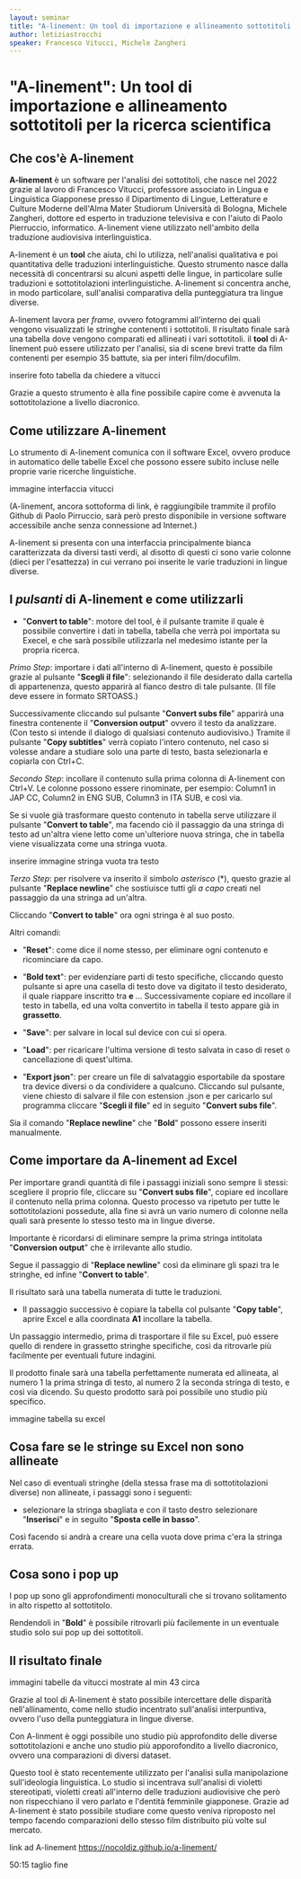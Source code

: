 ```yaml
---
layout: seminar
title: "A-linement: Un tool di importazione e allineamento sottotitoli per la ricerca scietifica"
author: letiziastrocchi
speaker: Francesco Vitucci, Michele Zangheri 
---
```


# "A-linement": Un tool di importazione e allineamento sottotitoli per la ricerca scientifica

## Che cos'è A-linement

**A-linement** è un software per l'analisi dei sottotitoli, che nasce nel 2022 grazie al lavoro di Francesco Vitucci, professore associato in Lingua e Linguistica Giapponese presso il Dipartimento di Lingue, Letterature e Culture Moderne dell'Alma Mater Studiorum Università di Bologna, Michele Zangheri, dottore ed esperto in traduzione televisiva e con l'aiuto di Paolo Pierruccio, informatico. A-linement viene utilizzato nell'ambito della traduzione audiovisiva interlinguistica.

A-linement è un **tool** che aiuta, chi lo utilizza, nell'analisi qualitativa e poi quantitativa delle traduzioni interlinguistiche. Questo strumento nasce dalla necessità di concentrarsi su alcuni aspetti delle lingue, in particolare sulle traduzioni e sottotitolazioni interlinguistiche. A-linement si concentra anche, in modo particolare, sull'analisi comparativa della punteggiatura tra lingue diverse.

A-linement lavora per *frame*, ovvero fotogrammi all'interno dei quali vengono visualizzati le stringhe contenenti i sottotitoli. Il risultato finale sarà una tabella dove vengono comparati ed allineati i vari sottotitoli. il **tool** di A-linement può essere  utilizzato per l'analisi, sia di scene brevi tratte da film contenenti per esempio 35 battute, sia per interi film/docufilm. 

inserire foto tabella da chiedere a vitucci

Grazie a questo strumento è alla fine possibile capire come è avvenuta la sottotitolazione a livello diacronico. 

## Come utilizzare A-linement

Lo strumento di A-linement comunica con il software Excel, ovvero produce in automatico delle tabelle Excel che possono essere subito incluse nelle proprie varie ricerche linguistiche. 

immagine interfaccia vitucci

(A-linement, ancora sottoforma di link, è raggiungibile trammite il profilo Github di Paolo Pirruccio, sarà però presto disponibile in versione software accessibile anche senza connessione ad Internet.)

A-linement si presenta con una interfaccia principalmente bianca caratterizzata da diversi tasti verdi, al disotto di questi ci sono varie colonne (dieci per l'esattezza) in cui verrano poi inserite le varie traduzioni in lingue diverse.

## I *pulsanti* di A-linement e come utilizzarli

- "**Convert to table**": motore del tool, è il pulsante tramite il quale è possibile convertire i dati in tabella, tabella che verrà poi importata su Execel, e che sarà possibile utilizzarla nel medesimo istante per la propria ricerca.

*Primo Step*:
importare i dati all'interno di A-linement, questo è possibile grazie al pulsante "**Scegli il file**": selezionando il file desiderato dalla cartella di appartenenza, questo apparirà al fianco destro di tale pulsante. (Il file deve essere in formato SRTOASS.)

  Successivamente cliccando sul pulsante "**Convert subs file**" apparirà una finestra contenente il "**Conversion output**" ovvero il testo da analizzare. (Con testo si intende il dialogo di qualsiasi contenuto audiovisivo.) Tramite il pulsante "**Copy subtitles**" verrà copiato l'intero contenuto, nel caso si volesse andare a studiare solo una parte di testo, basta selezionarla e copiarla con Ctrl+C. 

*Secondo Step*: 
incollare il contenuto sulla prima colonna di A-linement con Ctrl+V. Le colonne possono essere rinominate, per esempio: Column1 in JAP CC, Column2 in ENG SUB, Column3 in ITA SUB, e così via. 

  Se si vuole già trasformare questo contenuto in tabella serve utilizzare il pulsante "**Convert to table**", ma facendo ciò il passaggio da una stringa di testo ad un'altra viene letto come un'ulteriore nuova stringa, che in tabella viene visualizzata come una stringa vuota. 

inserire immagine stringa vuota tra testo 

*Terzo Step*: per risolvere va inserito il simbolo *asterisco* (*), questo grazie al pulsante "**Replace newline**" che sostiuisce tutti gli *a capo* creati nel passaggio da una stringa ad un'altra. 

Cliccando "**Convert to table**" ora ogni stringa è al suo posto. 

Altri comandi:

- "**Reset**": come dice il nome stesso, per eliminare ogni contenuto e ricominciare da capo. 

- "**Bold text**": per evidenziare parti di testo specifiche, cliccando questo pulsante si apre una casella di testo dove va digitato il testo desiderato, il quale riappare inscritto tra <b> e </b> ... Successivamente copiare ed incollare il testo in tabella, ed una volta convertito in tabella il testo appare già in **grassetto**. 

- "**Save**": per salvare in local sul device con cui si opera. 

- "**Load**": per ricaricare l'ultima versione di testo salvata in caso di reset o cancellazione di quest'ultima. 

- "**Export json**": per creare un file di salvataggio esportabile da spostare tra device diversi o da condividere a qualcuno. Cliccando sul pulsante, viene chiesto di salvare il file con estension .json e per caricarlo sul programma cliccare "**Scegli il file**" ed in seguito "**Convert subs file**". 

Sia il comando "**Replace newline**" che "**Bold**" possono essere inseriti manualmente. 

## Come importare da A-linement ad Excel

Per importare grandi quantità di file i passaggi iniziali sono sempre li stessi: scegliere il proprio file, cliccare su "**Convert subs file**", copiare ed incollare il contenuto nella prima colonna. Questo processo va ripetuto per tutte le sottotitolazioni possedute, alla fine si avrà un vario numero di colonne nella quali sarà presente lo stesso testo ma in lingue diverse.

Importante è ricordarsi di eliminare sempre la prima stringa intitolata "**Conversion output**" che è irrilevante allo studio.

Segue il passaggio di "**Replace newline**" così da eliminare gli spazi tra le stringhe, ed infine "**Convert to table**". 

Il risultato sarà una tabella numerata di tutte le traduzioni. 

- Il passaggio successivo è copiare la tabella col pulsante "**Copy table**", aprire Excel e alla coordinata **A1** incollare la tabella. 

Un passaggio intermedio, prima di trasportare il file su Excel, può essere quello di rendere in grassetto stringhe specifiche, così da ritrovarle più facilmente per eventuali future indagini.

Il prodotto finale sarà una tabella perfettamente numerata ed allineata, al numero 1 la prima stringa di testo, al numero 2 la seconda stringa di testo, e così via dicendo. Su questo prodotto sarà poi possibile uno studio più specifico. 

immagine tabella su excel

## Cosa fare se le stringe su Excel non sono allineate 

Nel caso di eventuali stringhe (della stessa frase ma di sottotitolazioni diverse) non allineate, i passaggi sono i seguenti: 

- selezionare la stringa sbagliata e con il tasto destro selezionare "**Inserisci**" e in seguito "**Sposta celle in basso**". 

Così facendo si andrà a creare una cella vuota dove prima c'era la stringa errata. 

## Cosa sono i pop up 

I pop up sono gli approfondimenti monoculturali che si trovano solitamento in alto rispetto al sottotitolo. 

Rendendoli in "**Bold**" è possibile ritrovarli più facilemente in un eventuale studio solo sui pop up dei sottotitoli. 

## Il risultato finale

immagini tabelle da vitucci mostrate al min 43 circa

Grazie al tool di A-linement è stato possibile intercettare delle disparità nell'allinamento, come nello studio incentrato sull'analisi interpuntiva, ovvero l'uso della punteggiatura in lingue diverse. 

Con A-linment è oggi possibile uno studio più approfondito delle diverse sottotitolazioni e anche uno studio più apporofondito a livello diacronico, ovvero una comparazioni di diversi dataset. 

Questo tool è stato recentemente utilizzato per l'analisi sulla manipolazione sull'ideologia linguistica. Lo studio si incentrava sull'analisi di violetti stereotipati, violetti creati all'interno delle traduzioni audiovisive che però non rispecchiano il vero parlato e l'dentità femminile giapponese. Grazie ad A-linement è stato possibile studiare come questo veniva riproposto nel tempo facendo comparazioni dello stesso film distribuito più volte sul mercato. 


link ad A-linement https://nocoldiz.github.io/a-linement/ 

50:15 taglio fine 